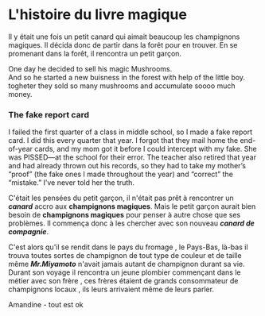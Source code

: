 # L'histoire du livre magique
Il y était une fois un petit canard qui aimait beaucoup les champignons magiques.
Il décida donc de partir dans la forêt pour en trouver.
En se promenant dans la forêt, il rencontra un petit garçon.


One day he decided to sell his magic Mushrooms.  
And so he started a new buisness in the forest with help of the little boy.  
togheter they sold so many mushrooms and accumulate soooo much money.  



### The fake report card

I failed the first quarter of a class in middle school, so I made a fake report card. I did this every quarter that year. I forgot that they mail home the end-of-year cards, and my mom got it before I could intercept with my fake. She was PISSED—at the school for their error. The teacher also retired that year and had already thrown out his records, so they had to take my mother’s “proof” (the fake ones I made throughout the year) and “correct” the “mistake.” I’ve never told her the truth.

C'était les pensées du petit garçon, il n'était pas prêt à rencontrer un ***canard*** accro aux **champignons magiques**. Mais le petit garçon aurait bien besoin de **champignons magiques** pour penser à autre chose que ses problèmes. Il commença donc à les chercher avec son nouveau ***canard de compagnie***.

C'est alors qu'il se rendit dans le pays du fromage , le Pays-Bas, là-bas il trouva toutes sortes de champignon de tout type de couleur et de taille même ***Mr.Miyamoto*** n'avait jamais autant de champignon durant sa vie. Durant son voyage il rencontra un jeune plombier commençant dans le métier avec son frère , ces frères étaient de grands consommateur de champignons locaux , ils leurs arrivaient même de leurs parler.


Amandine - tout est ok